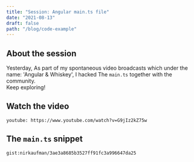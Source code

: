 ```yaml
---
title: "Session: Angular main.ts file"
date: "2021-08-13"
draft: false
path: "/blog/code-example"
---
```


## About the session
Yesterday, As part of my spontaneous video broadcasts which under the name: 'Angular & Whiskey', 
I hacked The `main.ts` together with the community.  
Keep exploring! 

## Watch the video
`youtube: https://www.youtube.com/watch?v=G9jIz2kZ75w`  


## The `main.ts` snippet

`gist:nirkaufman/3ae3a8685b3527ff91fc3a996647da25`


